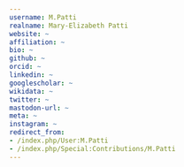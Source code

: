 ```yaml
---
username: M.Patti
realname: Mary-Elizabeth Patti
website: ~
affiliation: ~
bio: ~
github: ~
orcid: ~
linkedin: ~
googlescholar: ~
wikidata: ~
twitter: ~
mastodon-url: ~
meta: ~
instagram: ~
redirect_from:
- /index.php/User:M.Patti
- /index.php/Special:Contributions/M.Patti
---
```

